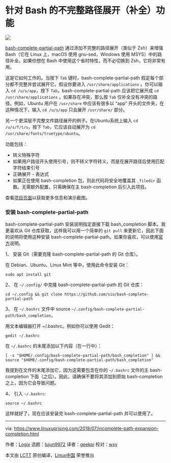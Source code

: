 针对 Bash 的不完整路径展开（补全）功能
======


![](https://4.bp.blogspot.com/-k2pRIKTzcBU/W1BpFtzzWuI/AAAAAAAABOE/pqX4XcOX8T4NWkKOmzD0T0OioqxzCmhLgCLcBGAs/s1600/Gnu-bash-logo.png)

[bash-complete-partial-path][1] 通过添加不完整的路径展开（类似于 Zsh）来增强 Bash（它在 Linux 上，macOS 使用 gnu-sed，Windows 使用 MSYS）中的路径补全。如果你想在 Bash 中使用这个省时特性，而不必切换到 Zsh，它将非常有用。

这是它如何工作的。当按下 `Tab` 键时，bash-complete-partial-path 假定每个部分都不完整并尝试展开它。假设你要进入 `/usr/share/applications` 。你可以输入 `cd /u/s/app`，按下 `Tab`，bash-complete-partial-path 应该把它展开成 `cd /usr/share/applications` 。如果存在冲突，那么按 `Tab` 仅补全没有冲突的路径。例如，Ubuntu 用户在 `/usr/share` 中应该有很多以 “app” 开头的文件夹，在这种情况下，输入 `cd /u/s/app` 只会展开 `/usr/share/` 部分。

另一个更深层不完整文件路径展开的例子。在Ubuntu系统上输入 `cd /u/s/f/t/u`，按下 `Tab`，它应该自动展开为 `cd /usr/share/fonts/truetype/ubuntu`。

功能包括：

*   转义特殊字符
*   如果用户路径开头使用引号，则不转义字符转义，而是在展开路径后使用匹配字符结束引号
*   正确展开 `~` 表达式
*   如果正在使用 bash-completion 包，则此代码将安全地覆盖其 `_filedir` 函数。无需额外配置，只需确保在主 bash-completion 后引入此项目。

查看[项目页面][2]以获取更多信息和演示截图。

### 安装 bash-complete-partial-path

bash-complete-partial-path 安装说明指定直接下载 bash_completion 脚本。我更喜欢从 Git 仓库获取，这样我可以用一个简单的 `git pull` 来更新它，因此下面的说明将使用这种安装 bash-complete-partial-path。如果你喜欢，可以使用[官方][3]说明。

1、 安装 Git（需要克隆 bash-complete-partial-path 的 Git 仓库）。

在 Debian、Ubuntu、Linux Mint 等中，使用此命令安装 Git：

```
sudo apt install git
```

2、 在 `~/.config/` 中克隆 bash-complete-partial-path 的 Git 仓库：

```
cd ~/.config && git clone https://github.com/sio/bash-complete-partial-path
```

3、 在 `~/.bashrc` 文件中 source `~/.config/bash-complete-partial-path/bash_completion`，

用文本编辑器打开 ~/.bashrc。例如你可以使用 Gedit：

```
gedit ~/.bashrc
```

在 `~/.bashrc` 的末尾添加以下内容（在一行中）：

```
[ -s "$HOME/.config/bash-complete-partial-path/bash_completion" ] && source "$HOME/.config/bash-complete-partial-path/bash_completion"
```

我提到在文件的末尾添加它，因为这需要包含在你的 `~/.bashrc` 文件的主 bash-completion 下面（之后）。因此，请确保不要将其添加到原始 bash-completion 之上，因为它会导致问题。

4、 引入 `~/.bashrc`:

```
source ~/.bashrc
```

这样就好了，现在应该安装完 bash-complete-partial-path 并可以使用了。

--------------------------------------------------------------------------------

via: https://www.linuxuprising.com/2018/07/incomplete-path-expansion-completion.html

作者：[Logix][a]
选题：[lujun9972](https://github.com/lujun9972)
译者：[geekpi](https://github.com/geekpi)
校对：[wxy](https://github.com/wxy)

本文由 [LCTT](https://github.com/LCTT/TranslateProject) 原创编译，[Linux中国](https://linux.cn/) 荣誉推出

[a]:https://plus.google.com/118280394805678839070
[1]:https://github.com/sio/bash-complete-partial-path
[2]:https://github.com/sio/bash-complete-partial-path
[3]:https://github.com/sio/bash-complete-partial-path#installation-and-updating
